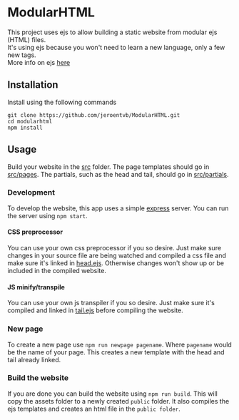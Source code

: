 # ModularHTML
This project uses ejs to allow building a static website from modular ejs (HTML) files.  
It's using ejs because you won't need to learn a new language, only a few new tags.  
More info on ejs [here](https://ejs.co/)

## Installation
Install using the following commands
```
git clone https://github.com/jeroentvb/ModularHTML.git
cd modularhtml
npm install
```

## Usage
Build your website in the [src](src/) folder. The page templates should go in [src/pages](src/pages). The partials, such as the head and tail, should go in [src/partials](src/partials).

### Development
To develop the website, this app uses a simple [express](https://www.npmjs.com/package/express) server. You can run the server using `npm start`.

#### CSS preprocessor
You can use your own css preprocessor if you so desire. Just make sure changes in your source file are being watched and compiled a css file and make sure it's linked in [head.ejs](src/partials/head.ejs). Otherwise changes won't show up or be included in the compiled website.

#### JS minify/transpile
You can use your own js transpiler if you so desire. Just make sure it's compiled and linked in [tail.ejs](src/partials/tail.ejs) before compiling the website.

### New page
To create a new page use `npm run newpage pagename`. Where `pagename` would be the name of your page. This creates a new template with the head and tail already linked.

### Build the website
If you are done you can build the website using `npm run build`. This will copy the assets folder to a newly created `public` folder. It also compiles the ejs templates and creates an html file in the `public folder`.
